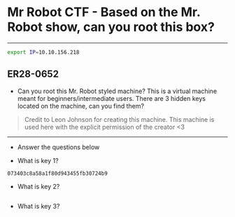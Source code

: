 # Mr Robot CTF - Based on the Mr. Robot show, can you root this box?

---

```bash
export IP=10.10.156.218
```
ER28-0652
---

* Can you root this Mr. Robot styled machine? This is a virtual machine meant for beginners/intermediate users. There are 3 hidden keys located on the machine, can you find them?

> Credit to Leon Johnson for creating this machine. This machine is used here with the explicit permission of the creator <3 

---

* Answer the questions below

* What is key 1?

```
073403c8a58a1f80d943455fb30724b9
```

* What is key 2?

```

```

* What is key 3?

```

```

